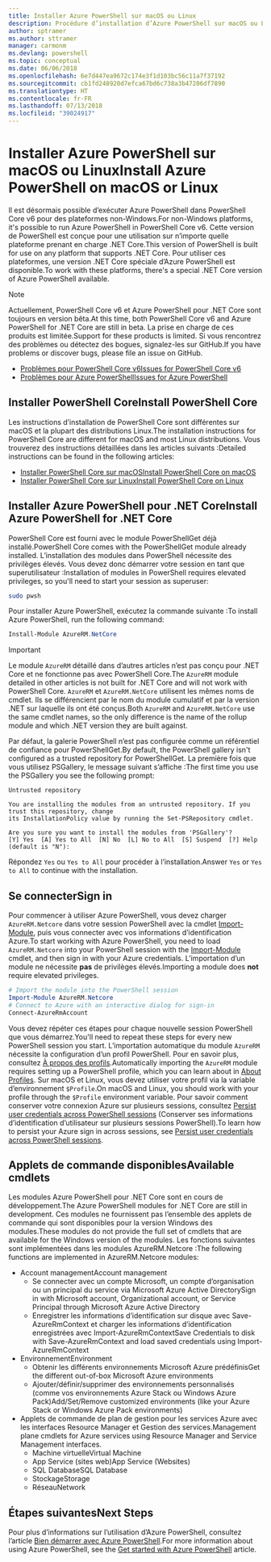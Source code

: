 ```yaml
---
title: Installer Azure PowerShell sur macOS ou Linux
description: Procédure d’installation d’Azure PowerShell sur macOS ou Linux.
author: sptramer
ms.author: sttramer
manager: carmonm
ms.devlang: powershell
ms.topic: conceptual
ms.date: 06/06/2018
ms.openlocfilehash: 6e7d447ea9672c174e3f1d103bc56c11a7f37192
ms.sourcegitcommit: cb1fd248920d7efca67bd6c738a3b47206df7890
ms.translationtype: HT
ms.contentlocale: fr-FR
ms.lasthandoff: 07/13/2018
ms.locfileid: "39024917"
---
```

# <a name="install-azure-powershell-on-macos-or-linux"></a><span data-ttu-id="2833d-103">Installer Azure PowerShell sur macOS ou Linux</span><span class="sxs-lookup"><span data-stu-id="2833d-103">Install Azure PowerShell on macOS or Linux</span></span>

<span data-ttu-id="2833d-104">Il est désormais possible d’exécuter Azure PowerShell dans PowerShell Core v6 pour des plateformes non-Windows.</span><span class="sxs-lookup"><span data-stu-id="2833d-104">For non-Windows platforms, it's possible to run Azure PowerShell in PowerShell Core v6.</span></span> <span data-ttu-id="2833d-105">Cette version de PowerShell est conçue pour une utilisation sur n’importe quelle plateforme prenant en charge .NET Core.</span><span class="sxs-lookup"><span data-stu-id="2833d-105">This version of PowerShell is built for use on any platform that supports .NET Core.</span></span> <span data-ttu-id="2833d-106">Pour utiliser ces plateformes, une version .NET Core spéciale d’Azure PowerShell est disponible.</span><span class="sxs-lookup"><span data-stu-id="2833d-106">To work with these platforms, there's a special .NET Core version of Azure PowerShell available.</span></span>

> [!NOTE]
> <span data-ttu-id="2833d-107">Actuellement, PowerShell Core v6 et Azure PowerShell pour .NET Core sont toujours en version bêta.</span><span class="sxs-lookup"><span data-stu-id="2833d-107">At this time, both PowerShell Core v6 and Azure PowerShell for .NET Core are still in beta.</span></span>
> <span data-ttu-id="2833d-108">La prise en charge de ces produits est limitée.</span><span class="sxs-lookup"><span data-stu-id="2833d-108">Support for these products is limited.</span></span> <span data-ttu-id="2833d-109">Si vous rencontrez des problèmes ou détectez des bogues, signalez-les sur GitHub.</span><span class="sxs-lookup"><span data-stu-id="2833d-109">If you have problems or discover bugs, please file an issue on GitHub.</span></span>
>
> * [<span data-ttu-id="2833d-110">Problèmes pour PowerShell Core v6</span><span class="sxs-lookup"><span data-stu-id="2833d-110">Issues for PowerShell Core v6</span></span>](https://github.com/PowerShell/PowerShell/issues)
> * [<span data-ttu-id="2833d-111">Problèmes pour Azure PowerShell</span><span class="sxs-lookup"><span data-stu-id="2833d-111">Issues for Azure PowerShell</span></span>](https://github.com/azure/azure-docs-powershell/issues)

## <a name="install-powershell-core"></a><span data-ttu-id="2833d-112">Installer PowerShell Core</span><span class="sxs-lookup"><span data-stu-id="2833d-112">Install PowerShell Core</span></span>

<span data-ttu-id="2833d-113">Les instructions d’installation de PowerShell Core sont différentes sur macOS et la plupart des distributions Linux.</span><span class="sxs-lookup"><span data-stu-id="2833d-113">The installation instructions for PowerShell Core are different for macOS and most Linux distributions.</span></span>
<span data-ttu-id="2833d-114">Vous trouverez des instructions détaillées dans les articles suivants :</span><span class="sxs-lookup"><span data-stu-id="2833d-114">Detailed instructions can be found in the following articles:</span></span>

* [<span data-ttu-id="2833d-115">Installer PowerShell Core sur macOS</span><span class="sxs-lookup"><span data-stu-id="2833d-115">Install PowerShell Core on macOS</span></span>](/powershell/scripting/setup/installing-powershell-core-on-macos)
* [<span data-ttu-id="2833d-116">Installer PowerShell Core sur Linux</span><span class="sxs-lookup"><span data-stu-id="2833d-116">Install PowerShell Core on Linux</span></span>](/powershell/scripting/setup/installing-powershell-core-on-linux)

## <a name="install-azure-powershell-for-net-core"></a><span data-ttu-id="2833d-117">Installer Azure PowerShell pour .NET Core</span><span class="sxs-lookup"><span data-stu-id="2833d-117">Install Azure PowerShell for .NET Core</span></span>

<span data-ttu-id="2833d-118">PowerShell Core est fourni avec le module PowerShellGet déjà installé.</span><span class="sxs-lookup"><span data-stu-id="2833d-118">PowerShell Core comes with the PowerShellGet module already installed.</span></span> <span data-ttu-id="2833d-119">L’installation des modules dans PowerShell nécessite des privilèges élevés. Vous devez donc démarrer votre session en tant que superutilisateur :</span><span class="sxs-lookup"><span data-stu-id="2833d-119">Installation of modules in PowerShell requires elevated privileges, so you'll need to start your session as superuser:</span></span>

```bash
sudo pwsh
```

<span data-ttu-id="2833d-120">Pour installer Azure PowerShell, exécutez la commande suivante :</span><span class="sxs-lookup"><span data-stu-id="2833d-120">To install Azure PowerShell, run the following command:</span></span>

```powershell
Install-Module AzureRM.NetCore
```

> [!IMPORTANT]
> <span data-ttu-id="2833d-121">Le module `AzureRM` détaillé dans d’autres articles n’est pas conçu pour .NET Core et ne fonctionne pas avec PowerShell Core.</span><span class="sxs-lookup"><span data-stu-id="2833d-121">The `AzureRM` module detailed in other articles is not built for .NET Core and will not work with PowerShell Core.</span></span> <span data-ttu-id="2833d-122">`AzureRM` et `AzureRM.NetCore` utilisent les mêmes noms de cmdlet. Ils se différencient par le nom du module cumulatif et par la version .NET sur laquelle ils ont été conçus.</span><span class="sxs-lookup"><span data-stu-id="2833d-122">Both `AzureRM` and `AzureRM.NetCore` use the same cmdlet names, so the only difference is the name of the rollup module and which .NET version they are built against.</span></span>

<span data-ttu-id="2833d-123">Par défaut, la galerie PowerShell n’est pas configurée comme un référentiel de confiance pour PowerShellGet.</span><span class="sxs-lookup"><span data-stu-id="2833d-123">By default, the PowerShell gallery isn't configured as a trusted repository for PowerShellGet.</span></span> <span data-ttu-id="2833d-124">La première fois que vous utilisez PSGallery, le message suivant s’affiche :</span><span class="sxs-lookup"><span data-stu-id="2833d-124">The first time you use the PSGallery you see the following prompt:</span></span>

```output
Untrusted repository

You are installing the modules from an untrusted repository. If you trust this repository, change
its InstallationPolicy value by running the Set-PSRepository cmdlet.

Are you sure you want to install the modules from 'PSGallery'?
[Y] Yes  [A] Yes to All  [N] No  [L] No to All  [S] Suspend  [?] Help (default is "N"):
```

<span data-ttu-id="2833d-125">Répondez `Yes` ou `Yes to All` pour procéder à l’installation.</span><span class="sxs-lookup"><span data-stu-id="2833d-125">Answer `Yes` or `Yes to All` to continue with the installation.</span></span>

## <a name="sign-in"></a><span data-ttu-id="2833d-126">Se connecter</span><span class="sxs-lookup"><span data-stu-id="2833d-126">Sign in</span></span>

<span data-ttu-id="2833d-127">Pour commencer à utiliser Azure PowerShell, vous devez charger `AzureRM.Netcore` dans votre session PowerShell avec la cmdlet [Import-Module](/powershell/module/Microsoft.PowerShell.Core/Import-Module), puis vous connecter avec vos informations d’identification Azure.</span><span class="sxs-lookup"><span data-stu-id="2833d-127">To start working with Azure PowerShell, you need to load `AzureRM.Netcore` into your PowerShell session with the [Import-Module](/powershell/module/Microsoft.PowerShell.Core/Import-Module) cmdlet, and then sign in with your Azure credentials.</span></span> <span data-ttu-id="2833d-128">L’importation d’un module ne nécessite __pas__ de privilèges élevés.</span><span class="sxs-lookup"><span data-stu-id="2833d-128">Importing a module does __not__ require elevated privileges.</span></span>

```powershell
# Import the module into the PowerShell session
Import-Module AzureRM.Netcore
# Connect to Azure with an interactive dialog for sign-in
Connect-AzureRmAccount
```

<span data-ttu-id="2833d-129">Vous devez répéter ces étapes pour chaque nouvelle session PowerShell que vous démarrez.</span><span class="sxs-lookup"><span data-stu-id="2833d-129">You'll need to repeat these steps for every new PowerShell session you start.</span></span> <span data-ttu-id="2833d-130">L’importation automatique du module `AzureRM` nécessite la configuration d’un profil PowerShell. Pour en savoir plus, consultez [À propos des profils](/powershell/module/microsoft.powershell.core/about/about_profiles).</span><span class="sxs-lookup"><span data-stu-id="2833d-130">Automatically importing the `AzureRM` module requires setting up a PowerShell profile, which you can learn about in [About Profiles](/powershell/module/microsoft.powershell.core/about/about_profiles).</span></span>
<span data-ttu-id="2833d-131">Sur macOS et Linux, vous devez utiliser votre profil via la variable d’environnement `$Profile`.</span><span class="sxs-lookup"><span data-stu-id="2833d-131">On macOS and Linux, you should work with your profile through the `$Profile` environment variable.</span></span> <span data-ttu-id="2833d-132">Pour savoir comment conserver votre connexion Azure sur plusieurs sessions, consultez [Persist user credentials across PowerShell sessions](context-persistence.md) (Conserver ses informations d’identification d’utilisateur sur plusieurs sessions PowerShell).</span><span class="sxs-lookup"><span data-stu-id="2833d-132">To learn how to persist your Azure sign in across sessions, see [Persist user credentials across PowerShell sessions](context-persistence.md).</span></span>

## <a name="available-cmdlets"></a><span data-ttu-id="2833d-133">Applets de commande disponibles</span><span class="sxs-lookup"><span data-stu-id="2833d-133">Available cmdlets</span></span>

<span data-ttu-id="2833d-134">Les modules Azure PowerShell pour .NET Core sont en cours de développement.</span><span class="sxs-lookup"><span data-stu-id="2833d-134">The Azure PowerShell modules for .NET Core are still in development.</span></span> <span data-ttu-id="2833d-135">Ces modules ne fournissent pas l’ensemble des applets de commande qui sont disponibles pour la version Windows des modules.</span><span class="sxs-lookup"><span data-stu-id="2833d-135">These modules do not provide the full set of cmdlets that are available for the Windows version of the modules.</span></span> <span data-ttu-id="2833d-136">Les fonctions suivantes sont implémentées dans les modules AzureRM.Netcore :</span><span class="sxs-lookup"><span data-stu-id="2833d-136">The following functions are implemented in AzureRM.Netcore modules:</span></span>

* <span data-ttu-id="2833d-137">Account management</span><span class="sxs-lookup"><span data-stu-id="2833d-137">Account management</span></span>
  * <span data-ttu-id="2833d-138">Se connecter avec un compte Microsoft, un compte d’organisation ou un principal du service via Microsoft Azure Active Directory</span><span class="sxs-lookup"><span data-stu-id="2833d-138">Sign in with Microsoft account, Organizational account, or Service Principal through Microsoft Azure Active Directory</span></span>
  * <span data-ttu-id="2833d-139">Enregistrer les informations d’identification sur disque avec Save-AzureRmContext et charger les informations d’identification enregistrées avec Import-AzureRmContext</span><span class="sxs-lookup"><span data-stu-id="2833d-139">Save Credentials to disk with Save-AzureRmContext and load saved credentials using Import-AzureRmContext</span></span>
* <span data-ttu-id="2833d-140">Environnement</span><span class="sxs-lookup"><span data-stu-id="2833d-140">Environment</span></span>
  * <span data-ttu-id="2833d-141">Obtenir les différents environnements Microsoft Azure prédéfinis</span><span class="sxs-lookup"><span data-stu-id="2833d-141">Get the different out-of-box Microsoft Azure environments</span></span>
  * <span data-ttu-id="2833d-142">Ajouter/définir/supprimer des environnements personnalisés (comme vos environnements Azure Stack ou Windows Azure Pack)</span><span class="sxs-lookup"><span data-stu-id="2833d-142">Add/Set/Remove customized environments (like your Azure Stack or Windows Azure Pack environments)</span></span>
* <span data-ttu-id="2833d-143">Applets de commande de plan de gestion pour les services Azure avec les interfaces Resource Manager et Gestion des services.</span><span class="sxs-lookup"><span data-stu-id="2833d-143">Management plane cmdlets for Azure services using Resource Manager and Service Management interfaces.</span></span>
  * <span data-ttu-id="2833d-144">Machine virtuelle</span><span class="sxs-lookup"><span data-stu-id="2833d-144">Virtual Machine</span></span>
  * <span data-ttu-id="2833d-145">App Service (sites web)</span><span class="sxs-lookup"><span data-stu-id="2833d-145">App Service (Websites)</span></span>
  * <span data-ttu-id="2833d-146">SQL Database</span><span class="sxs-lookup"><span data-stu-id="2833d-146">SQL Database</span></span>
  * <span data-ttu-id="2833d-147">Stockage</span><span class="sxs-lookup"><span data-stu-id="2833d-147">Storage</span></span>
  * <span data-ttu-id="2833d-148">Réseau</span><span class="sxs-lookup"><span data-stu-id="2833d-148">Network</span></span>

## <a name="next-steps"></a><span data-ttu-id="2833d-149">Étapes suivantes</span><span class="sxs-lookup"><span data-stu-id="2833d-149">Next Steps</span></span>

<span data-ttu-id="2833d-150">Pour plus d’informations sur l’utilisation d’Azure PowerShell, consultez l’article [Bien démarrer avec Azure PowerShell](get-started-azureps.md).</span><span class="sxs-lookup"><span data-stu-id="2833d-150">For more information about using Azure PowerShell, see the [Get started with Azure PowerShell](get-started-azureps.md) article.</span></span>
